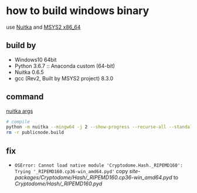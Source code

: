 how to build windows binary
====
use [Nuitka](https://nuitka.net/) and [MSYS2 x86_64](https://www.msys2.org/)

build by
----
* Windows10 64bit
* Python 3.6.7 :: Anaconda custom (64-bit)
* Nuitka 0.6.5
* gcc (Rev2, Built by MSYS2 project) 8.3.0

command
----
[nuitka args](https://gist.github.com/namuyan/9d76f3c288ef0f217ae342e2bde046fc)
```bash
# compile
python -m nuitka --mingw64 -j 2 --show-progress --recurse-all --standalone --windows-icon=favicon.ico publicnode.py
rm -r publicnode.build
```

fix
----
* `OSError: Cannot load native module 'Cryptodome.Hash._RIPEMD160': Trying '_RIPEMD160.cp36-win_amd64.pyd'`
copy *site-packages/Cryptodome/Hash/_RIPEMD160.cp36-win_amd64.pyd* to *Cryptodome/Hash/_RIPEMD160.pyd*
